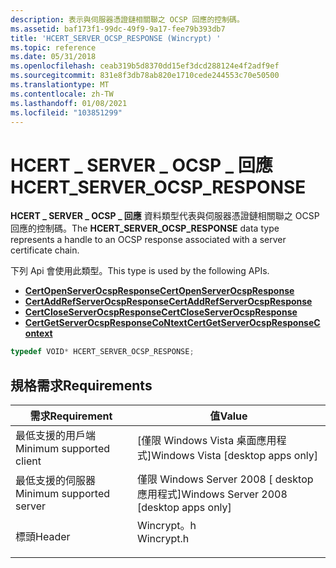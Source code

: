 ```yaml
---
description: 表示與伺服器憑證鏈相關聯之 OCSP 回應的控制碼。
ms.assetid: baf173f1-99dc-49f9-9a17-fee79b393db7
title: 'HCERT_SERVER_OCSP_RESPONSE (Wincrypt) '
ms.topic: reference
ms.date: 05/31/2018
ms.openlocfilehash: ceab319b5d8370dd15ef3dcd288124e4f2adf9ef
ms.sourcegitcommit: 831e8f3db78ab820e1710cede244553c70e50500
ms.translationtype: MT
ms.contentlocale: zh-TW
ms.lasthandoff: 01/08/2021
ms.locfileid: "103851299"
---
```

# <a name="hcert_server_ocsp_response"></a><span data-ttu-id="bfb10-103">HCERT \_ SERVER \_ OCSP \_ 回應</span><span class="sxs-lookup"><span data-stu-id="bfb10-103">HCERT\_SERVER\_OCSP\_RESPONSE</span></span>

<span data-ttu-id="bfb10-104">**HCERT \_ SERVER \_ OCSP \_ 回應** 資料類型代表與伺服器憑證鏈相關聯之 OCSP 回應的控制碼。</span><span class="sxs-lookup"><span data-stu-id="bfb10-104">The **HCERT\_SERVER\_OCSP\_RESPONSE** data type represents a handle to an OCSP response associated with a server certificate chain.</span></span>

<span data-ttu-id="bfb10-105">下列 Api 會使用此類型。</span><span class="sxs-lookup"><span data-stu-id="bfb10-105">This type is used by the following APIs.</span></span>

-   [<span data-ttu-id="bfb10-106">**CertOpenServerOcspResponse**</span><span class="sxs-lookup"><span data-stu-id="bfb10-106">**CertOpenServerOcspResponse**</span></span>](/windows/desktop/api/Wincrypt/nf-wincrypt-certopenserverocspresponse)
-   [<span data-ttu-id="bfb10-107">**CertAddRefServerOcspResponse**</span><span class="sxs-lookup"><span data-stu-id="bfb10-107">**CertAddRefServerOcspResponse**</span></span>](/windows/desktop/api/Wincrypt/nf-wincrypt-certaddrefserverocspresponse)
-   [<span data-ttu-id="bfb10-108">**CertCloseServerOcspResponse**</span><span class="sxs-lookup"><span data-stu-id="bfb10-108">**CertCloseServerOcspResponse**</span></span>](/windows/desktop/api/Wincrypt/nf-wincrypt-certcloseserverocspresponse)
-   [<span data-ttu-id="bfb10-109">**CertGetServerOcspResponseCoNtext**</span><span class="sxs-lookup"><span data-stu-id="bfb10-109">**CertGetServerOcspResponseContext**</span></span>](/windows/desktop/api/Wincrypt/nf-wincrypt-certgetserverocspresponsecontext)


```C++
typedef VOID* HCERT_SERVER_OCSP_RESPONSE;
```



## <a name="requirements"></a><span data-ttu-id="bfb10-110">規格需求</span><span class="sxs-lookup"><span data-stu-id="bfb10-110">Requirements</span></span>



| <span data-ttu-id="bfb10-111">需求</span><span class="sxs-lookup"><span data-stu-id="bfb10-111">Requirement</span></span> | <span data-ttu-id="bfb10-112">值</span><span class="sxs-lookup"><span data-stu-id="bfb10-112">Value</span></span> |
|-------------------------------------|---------------------------------------------------------------------------------------|
| <span data-ttu-id="bfb10-113">最低支援的用戶端</span><span class="sxs-lookup"><span data-stu-id="bfb10-113">Minimum supported client</span></span><br/> | <span data-ttu-id="bfb10-114">\[僅限 Windows Vista 桌面應用程式\]</span><span class="sxs-lookup"><span data-stu-id="bfb10-114">Windows Vista \[desktop apps only\]</span></span><br/>                                        |
| <span data-ttu-id="bfb10-115">最低支援的伺服器</span><span class="sxs-lookup"><span data-stu-id="bfb10-115">Minimum supported server</span></span><br/> | <span data-ttu-id="bfb10-116">僅限 Windows Server 2008 \[ desktop 應用程式\]</span><span class="sxs-lookup"><span data-stu-id="bfb10-116">Windows Server 2008 \[desktop apps only\]</span></span><br/>                                  |
| <span data-ttu-id="bfb10-117">標頭</span><span class="sxs-lookup"><span data-stu-id="bfb10-117">Header</span></span><br/>                   | <dl> <span data-ttu-id="bfb10-118"><dt>Wincrypt。h</dt></span><span class="sxs-lookup"><span data-stu-id="bfb10-118"><dt>Wincrypt.h</dt></span></span> </dl> |



 

 




